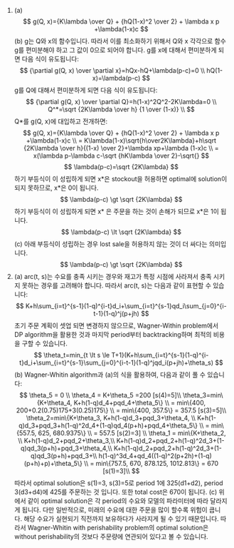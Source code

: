 1. (a)
$$
g(Q, x)={K\lambda \over Q} + {hQ(1-x)^2 \over 2} + \lambda x p +\lambda(1-x)c
$$
(b)
g는 Q와 x의 함수입니다. 따라서 이를 최소화하기 위해서 Q와 x 각각으로 함수 g를 편미분해야 하고 그 값이 0으로 되어야 합니다.
g를 x에 대해서 편미분하게 되면 다음 식이 유도됩니다:
$$
{\partial g(Q, x) \over \partial x}=hQx-hQ+\lambda(p-c)=0 \\
hQ(1-x)=\lambda(p-c)
$$
g를 Q에 대해서 편미분하게 되면 다음 식이 유도됩니다:
$$
{\partial g(Q, x) \over \partial Q}=h(1-x)^2Q^2-2K\lambda=0 \\
Q^*=\sqrt {2K\lambda \over h} {1 \over (1-x)} \\
$$
Q*를 g(Q, x)에 대입하고 전개하면:
$$
g(Q, x)={K\lambda \over Q} + {hQ(1-x)^2 \over 2} + \lambda x p +\lambda(1-x)c \\
= K\lambda(1-x)\sqrt{h\over2K\lambda}+h\sqrt {2K\lambda \over h}{(1-x) \over 2}+\lambda xp+\lambda (1-x)c \\
= x(\lambda p-\lambda c-\sqrt {hK\lambda \over 2}-\sqrt{}
$$
$$
\lambda(p-c)=\sqrt {2K\lambda}
$$
하기 부등식이 이 성립하게 되면 x\*은 stockout을 허용하면 optimal에 solution이 되지 못하므로, x\*은 0이 됩니다.
$$
\lambda(p-c) \gt \sqrt {2K\lambda}
$$
하기 부등식이 이 성립하게 되면 x\* 은 주문을 하는 것이 손해가 되므로  x\*은 1이 됩니다.
$$
\lambda(p-c) \lt \sqrt {2K\lambda}
$$
(c\) 아래 부등식이 성립하는 경우 lost sale을 허용하지 않는 것이 더 싸다는 의미입니다. 
$$
\lambda(p-c) \gt \sqrt {2K\lambda}
$$
2. (a) arc(t, s)는 수요를 충족 시키는 경우와 재고가 특정 시점에 사라져서 충족 시키지 못하는 경우를 고려해야 합니다. 따라서 arc(t, s)는 다음과 같이 표현할 수 있습니다:
$$
K+h\sum_{i=t}^{s-1}(1-q)^{i-t}d_i+\sum_{i=t}^{s-1}qd_i\sum_{j=0}^{i-t-1}(1-q)^j(p+jh)
$$
초기 주문 계획이 셋업 되면 변경하지 않으므로, Wagner-Within problem에서 DP algorithm을 활용한 것과 마지막 period부터 backtracking하며 최적의 비용을 구할 수 있습니다.
$$
\theta_t=min_{t \lt s \le T+1}(K+h\sum_{i=t}^{s-1}(1-q)^{i-t}d_i+\sum_{i=t}^{s-1}\sum_{j=0}^{i-t-1}(1-q)^jqd_i(p+jh)+\theta_s)
$$
(b) Wagner-Whitin algorithm과 (a)의 식을 활용하여, 다음과 같이 풀 수 있습니다:
$$
\theta_5 = 0 \\
\theta_4 = K+\theta_5 =200 [s(4)=5]\\
\theta_3=min\{K+\theta_4, K+h(1-q)d_4+pqd_4+\theta_5\} \\
= min\{400, 200+0.2(0.75)175+3(0.25)175\} \\
= min\{400, 357.5\}
= 357.5 [s(3)=5]\\
\theta_2=min\{K+\theta_3, K+h(1-q)d_3+pqd_3+\theta_4, \\
K+h(1-q)d_3+pqd_3+h(1-q)^2d_4+(1-q)qd_4(p+h)+pqd_4+\theta_5\} \\
= min\{557.5, 625, 680.9375\} \\
= 557.5 [s(2)=3] \\
\theta_1 = min\{K+\theta_2, \\
K+h(1-q)d_2+pqd_2+\theta_3,\\
K+h(1-q)d_2+pqd_2+h(1-q)^2d_3+(1-q)qd_3(p+h)+pqd_3+\theta_4,\\
K+h(1-q)d_2+pqd_2+h(1-q)^2d_3+(1-q)qd_3(p+h)+pqd_3+\\
h(1-q)^3d_4+qd_4((1-q)^2(p+2h)+(1-q)(p+h)+p)+\theta_5\} \\
= min\{757.5, 670,  878.125, 1012.813\} = 670 [s(1)=3]\\
$$
따라서 optimal solution은 s(1)=3, s(3)=5로 period 1에 325(d1+d2), period 3(d3+d4)에 425를 주문하는 것 입니다. 또한 total cost은 670이 됩니다.
(c\) 위에서 같이 optimal solution은 각 period의 수요와 모델의 파라미터에 따라 달라지게 됩니다. 다만 일반적으로, 미래의 수요에 대한 주문을 많이 할수록 위험이 큽니다. 해당 수요가 실현되기 직전까지 보유하다가 사라지게 될 수 있기 때문입니다. 따라서 Wagner-Whitin with perishability problem의 optimal solution은 without perishability의 것보다  주문량에 연관되어 있다고 볼 수 있습니다. 
<!--stackedit_data:
eyJoaXN0b3J5IjpbLTEwNjQzMzY4MTIsMTEwMDIyMzg4MywxNz
YxOTIxMzUwLDIwNDgyOTczMjYsMjExNzc0NDc5MCwtMTM2Mjc5
NzAzMyw0Njc4ODAyNzYsNjI5NDc2NTc2LC0xNjE2MDM2Mzk5LD
IxMjE4MDQ0MiwxMTc5NzI2NjAsLTE3NzE0NDk1ODksMTM1MzY0
OTQxNiwxNjUyNDk3MzY5LC02MTc3NDE3MzMsLTE3NDczMTI2Nz
csLTEzODE2NDM5MTEsLTYwOTYwNTUzOF19
-->